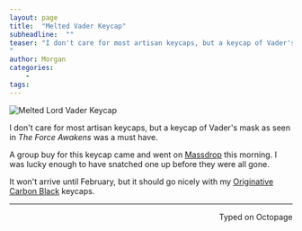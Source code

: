```yaml
---
layout: page
title:  "Melted Vader Keycap"
subheadline:  ""
teaser: "I don't care for most artisan keycaps, but a keycap of Vader's mask as seen in _The Force Awakens_ was a must have.
"
author: Morgan
categories:
    -
tags:
---
```


![Melted Lord Vader Keycap](http://imgur.com/N6EfscN.jpg)

I don't care for most artisan keycaps, but a keycap of Vader's mask as seen in _The Force Awakens_ was a must have.

A group buy for this keycap came and went on [Massdrop](https://www.massdrop.com/buy/darth-vader-artisan-keycap/?mode=guest_open) this morning. I was lucky enough to have snatched one up before they were all gone.

It won't arrive until February, but it should go nicely with my [Originative Carbon Black](https://www.massdrop.com/buy/originative-carbon-black-keycaps/?mode=guest_open) keycaps.

 ---
<p align="right">Typed on Octopage</p>
